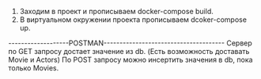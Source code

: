 1. Заходим в проект и прописываем docker-compose build.
2. В виртуальном окружении проекта прописываем dcoker-compose up.


-------------------POSTMAN--------------------------------------
Сервер по GET запросу достает значение из db. (Есть возможность доставать Movie и Actors)
По POST запросу можно инсертить значения в db, пока только Movies. 
